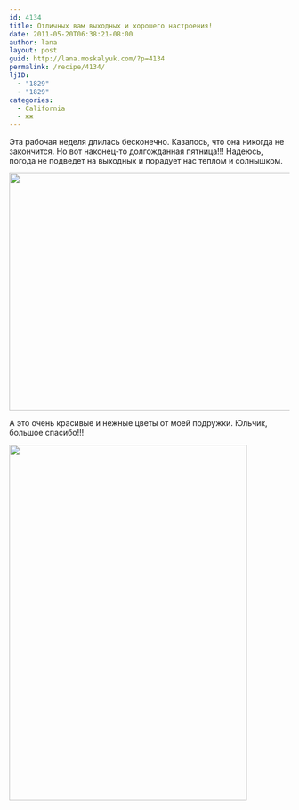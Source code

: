 ```yaml
---
id: 4134
title: Отличных вам выходных и хорошего настроения!
date: 2011-05-20T06:38:21-08:00
author: lana
layout: post
guid: http://lana.moskalyuk.com/?p=4134
permalink: /recipe/4134/
ljID:
  - "1829"
  - "1829"
categories:
  - California
  - жж
---
```

Эта рабочая неделя длилась бесконечно. Казалось, что она никогда не закончится. Но вот наконец-то долгожданная пятница!!! Надеюсь, погода не подведет на выходных и порадует нас теплом и солнышком.

<img loading="lazy" class="alignnone" title="roses" src="http://farm3.static.flickr.com/2276/5738350229_8c7462fc08_z.jpg" alt="" width="640" height="427" /> 

А это очень красивые и нежные цветы от моей подружки. Юльчик, большое спасибо!!!

<img loading="lazy" class="alignnone" title="roses" src="http://farm6.static.flickr.com/5310/5738341677_2c88cd5fa0_z.jpg" alt="" width="427" height="640" />